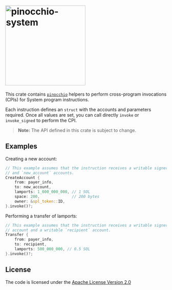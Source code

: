 # <img width="250" alt="pinocchio-system" src="https://github.com/user-attachments/assets/6a775333-c3a1-4623-aa7a-afdc8c492594"/>

This crate contains [`pinocchio`](https://crates.io/crates/pinocchio) helpers to perform cross-program invocations (CPIs) for System program instructions.

Each instruction defines an `struct` with the accounts and parameters required. Once all values are set, you can call directly `invoke` or `invoke_signed` to perform the CPI.

> **Note:** The API defined in this crate is subject to change.

## Examples

Creating a new account:
```rust
// This example assumes that the instruction receives a writable signer `payer_info`
// and `new_account` accounts.
CreateAccount {
    from: payer_info,
    to: new_account,
    lamports: 1_000_000_000, // 1 SOL
    space: 200,              // 200 bytes
    owner: &spl_token::ID,
}.invoke()?;
```

Performing a transfer of lamports:
```rust
// This example assumes that the instruction receives a writable signer `payer_info`
// account and a writable `recipient` account.
Transfer {
    from: payer_info,
    to: recipient,
    lamports: 500_000_000, // 0.5 SOL
}.invoke()?;
```

## License

The code is licensed under the [Apache License Version 2.0](../LICENSE)
